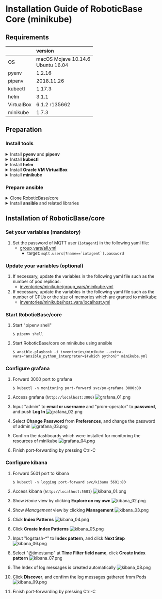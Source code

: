 # Installation Guide of RoboticBase Core (minikube)

## Requirements

||version|
|:--|:--|
|OS|macOS Mojave 10.14.6<br/>Ubuntu 16.04|
|pyenv|1.2.16|
|pipenv|2018.11.26|
|kubectl|1.17.3|
|helm|3.1.1|
|VirtualBox|6.1.2 r135662|
|minikube|1.7.3|

## Preparation
### Install tools
<details><summary>Install <b>pyenv</b> and <b>pipenv</b></summary>
<p>

#### macOS

```
$ brew install pyenv
$ echo 'export PYENV_ROOT="$HOME/.pyenv"' >> ~/.bashrc
$ echo 'export PATH="$PYENV_ROOT/bin:$PATH"' >> ~/.bashrc
$ echo 'eval "$(pyenv init -)"' >> ~/.bashrc
$ source ~/.bashrc
$ brew install pipenv
```

#### ubuntu

```
$ sudo apt install -y build-essential libffi-dev libssl-dev zlib1g-dev libbz2-dev libreadline-dev libsqlite3-dev git python3-pip
$ git clone https://github.com/pyenv/pyenv.git ~/.pyenv
$ echo 'export PYENV_ROOT="$HOME/.pyenv"' >> ~/.bashrc
$ echo 'export PATH="$PYENV_ROOT/bin:$PATH"' >> ~/.bashrc
$ echo 'eval "$(pyenv init -)"' >> ~/.bashrc
$ source ~/.bashrc
$ pip3 install pipenv
```

</p>
</details>

<details><summary>Install <b>kubectl</b></summary>
<p>

#### macOS

```
$ curl -LO "https://storage.googleapis.com/kubernetes-release/release/v1.17.3/bin/darwin/amd64/kubectl"
$ chmod +x ./kubectl
$ sudo mv ./kubectl /usr/local/bin/kubectl
```

#### ubuntu

```
$ curl -LO "https://storage.googleapis.com/kubernetes-release/release/v1.17.3/bin/linux/amd64/kubectl"
$ chmod +x ./kubectl
$ sudo mv ./kubectl /usr/local/bin/kubectl
```

</p>
</details>

<details><summary>Install <b>helm</b></summary>
<p>

#### macOS

```
$ curl -LO "https://get.helm.sh/helm-v3.1.1-darwin-amd64.tar.gz"
$ tar xvfz helm-v3.1.1-darwin-amd64.tar.gz
$ sudo mv darwin-amd64/helm /usr/local/bin/helm
```

#### ubuntu

```
$ curl -LO "https://get.helm.sh/helm-v3.1.1-linux-amd64.tar.gz"
$ tar xvfz helm-v3.1.1-linux-amd64.tar.gz
$ sudo mv linux-amd64/helm /usr/local/bin/helm
```

</p>
</details>

<details><summary>Install <b>Oracle VM VirtualBox</b></summary>
<p>

#### macOS

```
$ curl -Lo ~/Downloads/VirtualBox-6.1.2-135662-OSX.dmg https://download.virtualbox.org/virtualbox/6.1.2/VirtualBox-6.1.2-135662-OSX.dmg
$ open ~/Downloads/VirtualBox-6.1.2-135662-OSX.dmg
$ open /Applications/VirtualBox.app
```

#### Ubuntu

```
$ wget -q https://www.virtualbox.org/download/oracle_vbox_2016.asc -O- | sudo apt-key add -
$ wget -q https://www.virtualbox.org/download/oracle_vbox.asc -O- | sudo apt-key add -
$ sudo add-apt-repository "deb http://download.virtualbox.org/virtualbox/debian xenial contrib"
$ sudo apt-get update
$ sudo apt-get install -y virtualbox-6.1
```

</p>
</details>

<details><summary>Install <b>minikube</b></summary>
<p>

#### macOS

```
$ curl -Lo minikube https://storage.googleapis.com/minikube/releases/v1.7.3/minikube-darwin-amd64
$ chmod +x ./minikube
$ sudo mv ./minikube /usr/local/bin/minikube
```

#### Ubuntu

```
$ curl -Lo minikube https://storage.googleapis.com/minikube/releases/v1.7.3/minikube-linux-amd64
$ chmod +x ./minikube
$ sudo mv ./minikube /usr/local/bin/minikube
```

</p>
</details>

### Prepare ansible
<details><summary>Clone RoboticBase/core</summary>
<p>

```
$ git clone https://github.com/RoboticBase/core.git
$ cd core
```

</p>
</details>

<details><summary>Install <b>ansible</b> and related libraries</summary>
<p>

```
$ cd ansible
$ pipenv install
```

</p>
</details>

## Installation of RoboticBase/core
### Set your variables (mandatory)
1. Set the password of MQTT user (`iotagent`) in the following yaml file:
    * [group\_vars/all.yml](../../ansible/group_vars/all.yml)
        * target: ```mqtt.users[?name==`iotagent`].password```

### Update your variables (optional)
1. If necessary, update the variables in the following yaml file such as the number of pod replicas:
    * [inventories/minikube/group\_vars/minikube.yml](../../ansible/inventories/minikube/group_vars/minikube.yml)
1. If necessary, update the variables in the following yaml file such as the number of CPUs or the size of memories which are granted to minikube:
    * [inventories/minikube/host\_vars/localhost.yml](../../ansible/inventories/minikube/host_vars/localhost.yml)

### Start RoboticBase/core
1. Start "pipenv shell"

    ```
    $ pipenv shell
    ```
1. Start RoboticBase/core on minikube using ansible

    ```
    $ ansible-playbook -i inventories/minikube --extra-vars="ansible_python_interpreter=$(which python)" minikube.yml
    ```

### Configure grafana
1. Forward 3000 port to grafana

    ```
    $ kubectl -n monitoring port-forward svc/po-grafana 3000:80
    ```
1. Access grafana (`http://localhost:3000`)
    ![grafana\_01.png](../images/minikube/grafana_01.png)
1. Input "admin" to **email or username** and "prom-operator" to **password**, and push **Log In**
    ![grafana\_02.png](../images/minikube/grafana_02.png)
1. Select **Change Password** from **Preferences**, and change the password of admin
    ![grafana\_03.png](../images/minikube/grafana_03.png)
1. Confirm the dashboards which were installed for monitoring the resources of minikube
    ![grafana\_04.png](../images/minikube/grafana_04.png)
1. Finish port-forwarding by pressing Ctrl-C

### Configure kibana
1. Forward 5601 port to kibana

    ```
    $ kubectl -n logging port-forward svc/kibana 5601:80
    ```
1. Access kibana (`http://localhost:5601`)
    ![kibana\_01.png](../images/minikube/kibana_01.png)
1. Show *Home* view by clicking **Explore on my own**
    ![kibana\_02.png](../images/minikube/kibana_02.png)
1. Show *Management* view by clicking **Management**
    ![kibana\_03.png](../images/minikube/kibana_03.png)
1. Click **Index Patterns**
    ![kibana\_04.png](../images/minikube/kibana_04.png)
1. Click **Create Index Patterns**
    ![kibana\_05.png](../images/minikube/kibana_05.png)
1. Input "logstash-\*" to **Index pattern**, and click **Next Step**
    ![kibana\_06.png](../images/minikube/kibana_06.png)
1. Select "@timestamp" at **Time Filter field name**, click **Create Index pattern**
    ![kibana\_07.png](../images/minikube/kibana_07.png)
1. The Index of log messages is created automatically
    ![kibana\_08.png](../images/minikube/kibana_08.png)
1. Click **Discover**, and confirm the log messages gathered from Pods
    ![kibana\_09.png](../images/minikube/kibana_09.png)
1. Finish port-forwarding by pressing Ctrl-C
